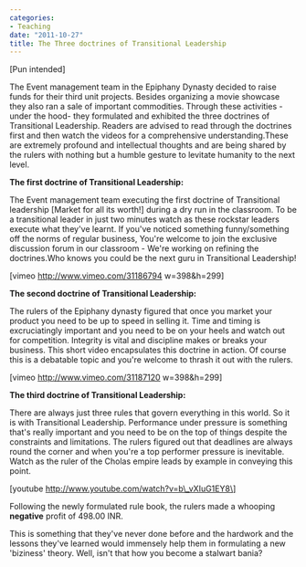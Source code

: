 ```yaml
---
categories:
- Teaching
date: "2011-10-27"
title: The Three doctrines of Transitional Leadership
---
```


\[Pun intended\]

The Event management team in the Epiphany Dynasty decided to raise funds for their third unit projects. Besides organizing a movie showcase they also ran a sale of important commodities. Through these activities - under the hood- they formulated and exhibited the three doctrines of Transitional Leadership. Readers are advised to read through the doctrines first and then watch the videos for a comprehensive understanding.These are extremely profound and intellectual thoughts and are being shared by the rulers with nothing but a humble gesture to levitate humanity to the next level.

**The first doctrine of Transitional Leadership:**

The Event management team executing the first doctrine of Transitional leadership \[Market for all its worth!\] during a dry run in the classroom. To be a transitional leader in just two minutes watch as these rockstar leaders execute what they've learnt. If you've noticed something funny/something off the norms of regular business, You're welcome to join the exclusive discussion forum in our classroom - We're working on refining the doctrines.Who knows you could be the next guru in Transitional Leadership!

\[vimeo http://www.vimeo.com/31186794 w=398&h=299\]

**The second doctrine of Transitional Leadership:**    

The rulers of the Epiphany dynasty figured that once you market your product you need to be up to speed in selling it. Time and timing is excruciatingly important and you need to be on your heels and watch out for competition. Integrity is vital and discipline makes or breaks your business. This short video encapsulates this doctrine in action. Of course this is a debatable topic and you're welcome to thrash it out with the rulers.

\[vimeo http://www.vimeo.com/31187120 w=398&h=299\]

**The third doctrine of Transitional Leadership:**    

There are always just three rules that govern everything in this world. So it is with Transitional Leadership. Performance under pressure is something that's really important and you need to be on the top of things despite the constraints and limitations. The rulers figured out that deadlines are always round the corner and when you're a top performer pressure is inevitable. Watch as the ruler of the Cholas empire leads by example in conveying this point. 

\[youtube http://www.youtube.com/watch?v=b\_vXIuG1EY8\]

Following the newly formulated rule book, the rulers made a whooping **negative** profit of 498.00 INR.

This is something that they've never done before and the hardwork and the lessons they've learned would immensely help them in formulating a new 'biziness' theory. Well, isn't that how you become a stalwart bania?
